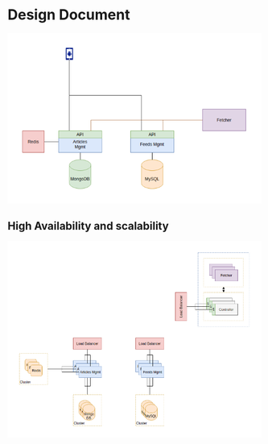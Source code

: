 # Design Document

![diagram](images/bin/logical_diagram.png)

## High Availability and scalability

![High availability](images/bin/ha.png)
